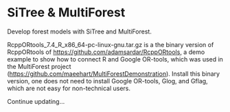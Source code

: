 # SiTree & MultiForest
Develop forest models with SiTree and MultiForest.

RcppORtools_7.4_R_x86_64-pc-linux-gnu.tar.gz is a the binary version of RcppORtools of https://github.com/adamsardar/RcppORtools, a demo example to show how to connect R and Google OR-tools, which was used in the MultiForest project (https://github.com/maeehart/MultiForestDemonstration).
Install this binary version, one does not need to install Google OR-tools, Glog, and Gflag, which are not easy for non-technical users.

Continue updating...
